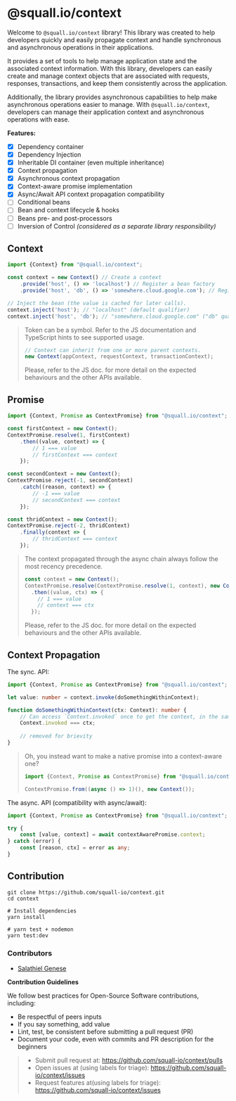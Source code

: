 @squall.io/context
===

Welcome to `@squall.io/context` library! This library was created to help developers quickly and easily propagate
context and handle synchronous and asynchronous operations in their applications.

It provides a set of tools to help manage application state and the associated context information. With this library,
developers can easily create and manage context objects that are associated with requests, responses, transactions, and
keep them consistently across the application.

Additionally, the library provides asynchronous capabilities to help make asynchronous operations easier to manage. With
`@squall.io/context`, developers can manage their application context and asynchronous operations with ease.

**Features:**

+ [x] Dependency container
+ [x] Dependency Injection
+ [x] Inheritable DI container (even multiple inheritance)
+ [x] Context propagation
+ [x] Asynchronous context propagation
+ [x] Context-aware promise implementation
+ [x] Async/Await API context propagation compatibility
+ [ ] Conditional beans
+ [ ] Bean and context lifecycle & hooks
+ [ ] Beans pre- and post-processors
+ [ ] Inversion of Control _(considered as a separate library responsibility)_

## Context

```typescript
import {Context} from "@squall.io/context";

const context = new Context() // Create a context 
    .provide('host', () => 'localhost') // Register a bean factory
    .provide('host', 'db', () => 'somewhere.cloud.google.com'); // Register a bean factory

// Inject the bean (the value is cached for later calls).
context.inject('host'); // "localhost" (default qualifier)
context.inject('host', 'db'); // "somewhere.cloud.google.com" ("db" qualifier)
```

> Token can be a symbol. Refer to the JS documentation and TypeScript hints to see supported usage.
>
> ```typescript
> // Context can inherit from one or more parent contexts.
> new Context(appContext, requestContext, transactionContext);
> ```
>
> Please, refer to the JS doc. for more detail on the expected behaviours and the other APIs available.

## Promise

```typescript
import {Context, Promise as ContextPromise} from "@squall.io/context";

const firstContext = new Context();
ContextPromise.resolve(1, firstContext)
    .then((value, context) => {
        // 1 === value
        // firstContext === context
    });

const secondContext = new Context();
ContextPromise.reject(-1, secondContext)
    .catch((reason, context) => {
        // -1 === value
        // secondContext === context
    });

const thridContext = new Context();
ContextPromise.reject(-2, thridContext)
    .finally(context => {
        // thridContext === context
    });
```

> The context propagated through the async chain always follow the most recency precedence.
> ```typescript
> const context = new Context();
> ContextPromise.resolve(ContextPromise.resolve(1, context), new Context())
>   .then((value, ctx) => {
>     // 1 === value
>     // context === ctx
>   });
> ```
>
> Please, refer to the JS doc. for more detail on the expected behaviours and the other APIs available.

## Context Propagation

The sync. API:

```typescript
import {Context, Promise as ContextPromise} from "@squall.io/context";

let value: number = context.invoke(doSomethingWithinContext);

function doSomethingWithinContext(ctx: Context): number {
    // Can access `Context.invoked` once to get the context, in the same event loop the invoke method was called into
    Context.invoked === ctx;
    
    // removed for brievity
}
```

> Oh, you instead want to make a native promise into a context-aware one?
> ```typescript
> import {Context, Promise as ContextPromise} from "@squall.io/context";
> 
> ContextPromise.from((async () => 1)(), new Context());
> ```

The async. API (compatibility with async/await):

```typescript
import {Context, Promise as ContextPromise} from "@squall.io/context";

try {
    const [value, context] = await contextAwarePromise.context;
} catch (error) {
    const [reason, ctx] = error as any;
}
```

## Contribution

```shell
git clone https://github.com/squall-io/context.git
cd context
```

```shell
# Install dependencies
yarn install
```

```shell
# yarn test + nodemon
yarn test:dev
```

### Contributors

+ [Salathiel Genese](https://salathiel.genese.name)

**Contribution Guidelines**

We follow best practices for Open-Source Software contributions, including:

+ Be respectful of peers inputs
+ If you say something, add value
+ Lint, test, be consistent before submitting a pull request (PR)
+ Document your code, even with commits and PR description for the beginners

> + Submit pull request at: https://github.com/squall-io/context/pulls
> + Open issues at (using labels for triage): https://github.com/squall-io/context/issues
> + Request features at(using labels for triage): https://github.com/squall-io/context/issues
